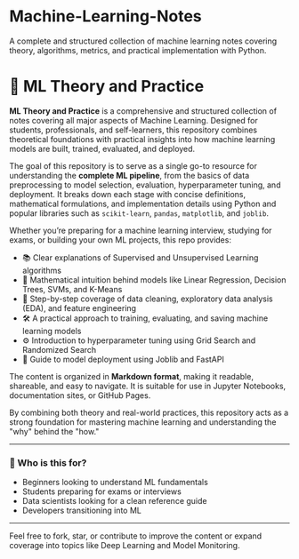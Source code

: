 # Machine-Learning-Notes
 A complete and structured collection of machine learning notes covering theory, algorithms, metrics, and practical implementation with Python.

# 📘 ML Theory and Practice

**ML Theory and Practice** is a comprehensive and structured collection of notes covering all major aspects of Machine Learning. Designed for students, professionals, and self-learners, this repository combines theoretical foundations with practical insights into how machine learning models are built, trained, evaluated, and deployed.

The goal of this repository is to serve as a single go-to resource for understanding the **complete ML pipeline**, from the basics of data preprocessing to model selection, evaluation, hyperparameter tuning, and deployment. It breaks down each stage with concise definitions, mathematical formulations, and implementation details using Python and popular libraries such as `scikit-learn`, `pandas`, `matplotlib`, and `joblib`.

Whether you’re preparing for a machine learning interview, studying for exams, or building your own ML projects, this repo provides:

- 📚 Clear explanations of Supervised and Unsupervised Learning algorithms
- 🧮 Mathematical intuition behind models like Linear Regression, Decision Trees, SVMs, and K-Means
- 🔧 Step-by-step coverage of data cleaning, exploratory data analysis (EDA), and feature engineering
- 🛠️ A practical approach to training, evaluating, and saving machine learning models
- ⚙️ Introduction to hyperparameter tuning using Grid Search and Randomized Search
- 🚀 Guide to model deployment using Joblib and FastAPI

The content is organized in **Markdown format**, making it readable, shareable, and easy to navigate. It is suitable for use in Jupyter Notebooks, documentation sites, or GitHub Pages.

By combining both theory and real-world practices, this repository acts as a strong foundation for mastering machine learning and understanding the "why" behind the "how."

---

### 📌 Who is this for?

- Beginners looking to understand ML fundamentals
- Students preparing for exams or interviews
- Data scientists looking for a clean reference guide
- Developers transitioning into ML

---

Feel free to fork, star, or contribute to improve the content or expand coverage into topics like Deep Learning and Model Monitoring.


